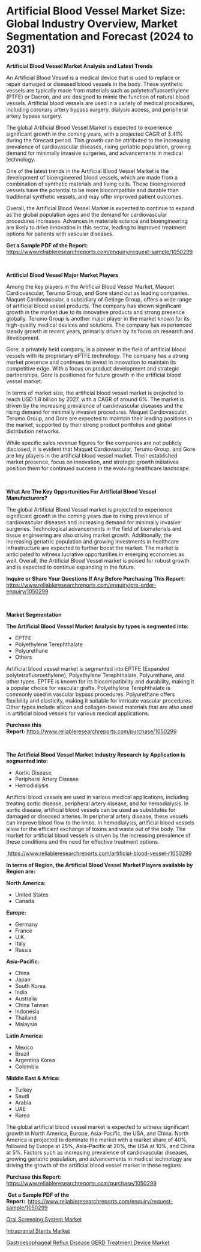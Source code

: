 <p><h1>Artificial Blood Vessel Market Size: Global Industry Overview, Market Segmentation and Forecast (2024 to 2031)</h1></p><p><strong>Artificial Blood Vessel Market Analysis and Latest Trends</strong></p>
<p><p>An Artificial Blood Vessel is a medical device that is used to replace or repair damaged or diseased blood vessels in the body. These synthetic vessels are typically made from materials such as polytetrafluoroethylene (PTFE) or Dacron, and are designed to mimic the function of natural blood vessels. Artificial blood vessels are used in a variety of medical procedures, including coronary artery bypass surgery, dialysis access, and peripheral artery bypass surgery.</p><p>The global Artificial Blood Vessel Market is expected to experience significant growth in the coming years, with a projected CAGR of 3.41% during the forecast period. This growth can be attributed to the increasing prevalence of cardiovascular diseases, rising geriatric population, growing demand for minimally invasive surgeries, and advancements in medical technology.</p><p>One of the latest trends in the Artificial Blood Vessel Market is the development of bioengineered blood vessels, which are made from a combination of synthetic materials and living cells. These bioengineered vessels have the potential to be more biocompatible and durable than traditional synthetic vessels, and may offer improved patient outcomes.</p><p>Overall, the Artificial Blood Vessel Market is expected to continue to expand as the global population ages and the demand for cardiovascular procedures increases. Advances in materials science and bioengineering are likely to drive innovation in this sector, leading to improved treatment options for patients with vascular diseases.</p></p>
<p><strong>Get a Sample PDF of the Report:&nbsp;</strong> <a href="https://www.reliableresearchreports.com/enquiry/request-sample/1050299">https://www.reliableresearchreports.com/enquiry/request-sample/1050299</a></p>
<p>&nbsp;</p>
<p><strong>Artificial Blood Vessel Major Market Players</strong></p>
<p><p>Among the key players in the Artificial Blood Vessel Market, Maquet Cardiovascular, Terumo Group, and Gore stand out as leading companies. Maquet Cardiovascular, a subsidiary of Getinge Group, offers a wide range of artificial blood vessel products. The company has shown significant growth in the market due to its innovative products and strong presence globally. Terumo Group is another major player in the market known for its high-quality medical devices and solutions. The company has experienced steady growth in recent years, primarily driven by its focus on research and development.</p><p>Gore, a privately held company, is a pioneer in the field of artificial blood vessels with its proprietary ePTFE technology. The company has a strong market presence and continues to invest in innovation to maintain its competitive edge. With a focus on product development and strategic partnerships, Gore is positioned for future growth in the artificial blood vessel market.</p><p>In terms of market size, the artificial blood vessel market is projected to reach USD 1.8 billion by 2027, with a CAGR of around 6%. The market is driven by the increasing prevalence of cardiovascular diseases and the rising demand for minimally invasive procedures. Maquet Cardiovascular, Terumo Group, and Gore are expected to maintain their leading positions in the market, supported by their strong product portfolios and global distribution networks.</p><p>While specific sales revenue figures for the companies are not publicly disclosed, it is evident that Maquet Cardiovascular, Terumo Group, and Gore are key players in the artificial blood vessel market. Their established market presence, focus on innovation, and strategic growth initiatives position them for continued success in the evolving healthcare landscape.</p></p>
<p>&nbsp;</p>
<p><strong>What Are The Key Opportunities For Artificial Blood Vessel Manufacturers?</strong></p>
<p><p>The global Artificial Blood Vessel market is projected to experience significant growth in the coming years due to rising prevalence of cardiovascular diseases and increasing demand for minimally invasive surgeries. Technological advancements in the field of biomaterials and tissue engineering are also driving market growth. Additionally, the increasing geriatric population and growing investments in healthcare infrastructure are expected to further boost the market. The market is anticipated to witness lucrative opportunities in emerging economies as well. Overall, the Artificial Blood Vessel market is poised for robust growth and is expected to continue expanding in the future.</p></p>
<p><strong>Inquire or Share Your Questions If Any Before Purchasing This Report:</strong> <a href="https://www.reliableresearchreports.com/enquiry/pre-order-enquiry/1050299">https://www.reliableresearchreports.com/enquiry/pre-order-enquiry/1050299</a></p>
<p>&nbsp;</p>
<p><strong>Market Segmentation</strong></p>
<p><strong>The Artificial Blood Vessel Market Analysis by types is segmented into:</strong></p>
<p><ul><li>EPTFE</li><li>Polyethylene Terephthalate</li><li>Polyurethane</li><li>Others</li></ul></p>
<p><p>Artificial blood vessel market is segmented into EPTFE (Expanded polytetrafluoroethylene), Polyethylene Terephthalate, Polyurethane, and other types. EPTFE is known for its biocompatibility and durability, making it a popular choice for vascular grafts. Polyethylene Terephthalate is commonly used in vascular bypass procedures. Polyurethane offers flexibility and elasticity, making it suitable for intricate vascular procedures. Other types include silicon and collagen-based materials that are also used in artificial blood vessels for various medical applications.</p></p>
<p><strong>Purchase this Report:&nbsp;</strong><a href="https://www.reliableresearchreports.com/purchase/1050299">https://www.reliableresearchreports.com/purchase/1050299</a></p>
<p>&nbsp;</p>
<p><strong>The Artificial Blood Vessel Market Industry Research by Application is segmented into:</strong></p>
<p><ul><li>Aortic Disease</li><li>Peripheral Artery Disease</li><li>Hemodialysis</li></ul></p>
<p><p>Artificial blood vessels are used in various medical applications, including treating aortic disease, peripheral artery disease, and for hemodialysis. In aortic disease, artificial blood vessels can be used as substitutes for damaged or diseased arteries. In peripheral artery disease, these vessels can improve blood flow to the limbs. In hemodialysis, artificial blood vessels allow for the efficient exchange of toxins and waste out of the body. The market for artificial blood vessels is driven by the increasing prevalence of these conditions and the need for effective treatment options.</p></p>
<p><a href="https://www.reliableresearchreports.com/artificial-blood-vessel-r1050299">&nbsp;https://www.reliableresearchreports.com/artificial-blood-vessel-r1050299</a></p>
<p><strong>In terms of Region, the Artificial Blood Vessel Market Players available by Region are:</strong></p>
<p>
    <p> <strong> North America: </strong>
        <ul>
            <li>United States</li>
            <li>Canada</li>
        </ul>
        </p> 
    <p> <strong> Europe: </strong>
        <ul>
            <li>Germany</li>
            <li>France</li>
            <li>U.K.</li>
            <li>Italy</li>
            <li>Russia</li>
        </ul>
        </p> 
    <p> <strong> Asia-Pacific: </strong>
        <ul>
            <li>China</li>
            <li>Japan</li>
            <li>South Korea</li>
            <li>India</li>
            <li>Australia</li>
            <li>China Taiwan</li>
            <li>Indonesia</li>
            <li>Thailand</li>
            <li>Malaysia</li>
        </ul>
        </p> 
    <p> <strong> Latin America: </strong>
        <ul>
            <li>Mexico</li>
            <li>Brazil</li>
            <li>Argentina Korea</li>
            <li>Colombia</li>
        </ul>
        </p> 
    <p> <strong> Middle East & Africa: </strong>
        <ul>
            <li>Turkey</li>
            <li>Saudi</li>
            <li>Arabia</li>
            <li>UAE</li>
            <li>Korea</li>
        </ul>
    </p>
    </p>
<p><p>The global artificial blood vessel market is expected to witness significant growth in North America, Europe, Asia-Pacific, the USA, and China. North America is projected to dominate the market with a market share of 40%, followed by Europe at 25%, Asia-Pacific at 20%, the USA at 10%, and China at 5%. Factors such as increasing prevalence of cardiovascular diseases, growing geriatric population, and advancements in medical technology are driving the growth of the artificial blood vessel market in these regions.</p></p>
<p><strong>Purchase this Report: </strong><a href="https://www.reliableresearchreports.com/purchase/1050299">https://www.reliableresearchreports.com/purchase/1050299</a></p>
<p>&nbsp;<strong>Get a Sample PDF of the Report:&nbsp;&nbsp;</strong><a href="https://www.reliableresearchreports.com/enquiry/request-sample/1050299">https://www.reliableresearchreports.com/enquiry/request-sample/1050299</a></p>
<p><strong></strong></p>
<p><p><a href="https://www.linkedin.com/pulse/oral-screening-system-market-share-evolution-growth-trends-wokve?trackingId=pnrUaKuas00msqoKEvultg%3D%3D">Oral Screening System Market</a></p><p><a href="https://github.com/mabutironaldo/Market-Research-Report-List-4/blob/main/intracranial-stents-market.md">Intracranial Stents Market</a></p><p><a href="https://www.linkedin.com/pulse/gastroesophageal-reflux-disease-gerd-treatment-device-market-ijr3e?trackingId=872tb9t3ygXEqjZk5O6ptA%3D%3D">Gastroesophageal Reflux Disease GERD Treatment Device Market</a></p></p>
